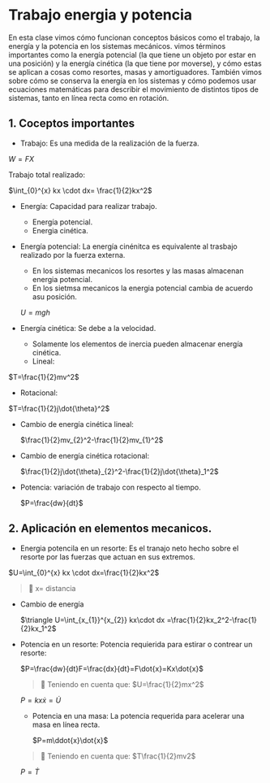 # Trabajo energia y potencia
En esta clase vimos cómo funcionan conceptos básicos como el trabajo, la energía y la potencia en los sistemas mecánicos. vimos términos importantes como la energía potencial (la que tiene un objeto por estar en una posición) y la energía cinética (la que tiene por moverse), y cómo estas se aplican a cosas como resortes, masas y amortiguadores. También vimos sobre cómo se conserva la energía en los sistemas y cómo podemos usar ecuaciones matemáticas para describir el movimiento de distintos tipos de sistemas, tanto en línea recta como en rotación.

## 1. Coceptos importantes

- Trabajo: Es una medida de la realización de la fuerza.

$W=FX$

Trabajo total realizado:

$\int_{0}^{x} kx \cdot dx= \frac{1}{2}kx^2$

- Energía: Capacidad para realizar trabajo.
  - Energía potencial.
  - Energia cinética.

- Energía potencial: La energía cinénitca es equivalente al trasbajo realizado por la fuerza externa.
  - En los sistemas mecanicos los resortes y las masas almacenan energia potencial.
  - En los sietmsa mecanicos la energia potencial cambia de acuerdo asu posición.
    
  $U=mgh$

- Energía cinética: Se debe a la velocidad.
  - Solamente los elementos de inercia pueden almacenar energía cinética.
  - Lineal:   

$T=\frac{1}{2}mv^2$               
  
  - Rotacional:
 
$T=\frac{1}{2}j\dot{\theta}^2$

  - Cambio de energía cinética lineal:
 
    $\frac{1}{2}mv_{2}^2-\frac{1}{2}mv_{1}^2$

  - Cambio de energía cinética rotacional:
 
     $\frac{1}{2}j\dot{\theta}_{2}^2-\frac{1}{2}j\dot{\theta}_1^2$

  - Potencia: variación de trabajo con respecto al tiempo.
 
    $P=\frac{dw}{dt}$


## 2. Aplicación en elementos mecanicos.

- Energia potencila en un resorte: Es el tranajo neto hecho sobre el resorte por las fuerzas que actuan en sus extremos.
 
$U=\int_{0}^{x} kx \cdot dx=\frac{1}{2}kx^2$

 >🔑 x= distancia 

 - Cambio de energía

   $\triangle U=\int_{x_{1}}^{x_{2}} kx\cdot dx =\frac{1}{2}kx_2^2-\frac{1}{2}kx_1^2$


 - Potencia en un resorte: Potencia requierida para estirar o contrear un resorte:

   $P=\frac{dw}{dt}F=\frac{dx}{dt}=F\dot{x}=Kx\dot{x}$

   >🔑 Teniendo en cuenta que:
   >$U=\frac{1}{2}mx^2$

   $P=kx\dot{x}=\dot{U}$

   - Potencia en una masa: La potencia requerida para acelerar una masa en línea recta.
  
     $P=m\ddot{x}\dot{x}$

    >🔑 Teniendo en cuenta que:
     >$T\frac{1}{2}mv2$

     $P=\dot{T}$



 






















